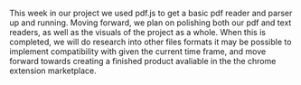 This week in our project we used pdf.js to get a basic pdf reader and parser up and running. Moving forward, 
we plan on polishing both our pdf and text readers, as well as the visuals of the project as a whole. When this
is completed, we will do research into other files formats it may be possible to implement compatibility with
given the current time frame, and move forward towards creating a finished product avaliable in the the chrome
extension marketplace. 
